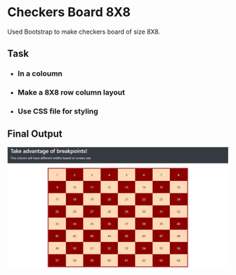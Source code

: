# Checkers Board 8X8

Used Bootstrap to make checkers board of size 8X8.

## Task

- ### In a coloumn 
- ### Make a 8X8 row column layout
- ### Use CSS file for styling


## Final Output

![Screenshot](./assets/images/checkers_img.png)
